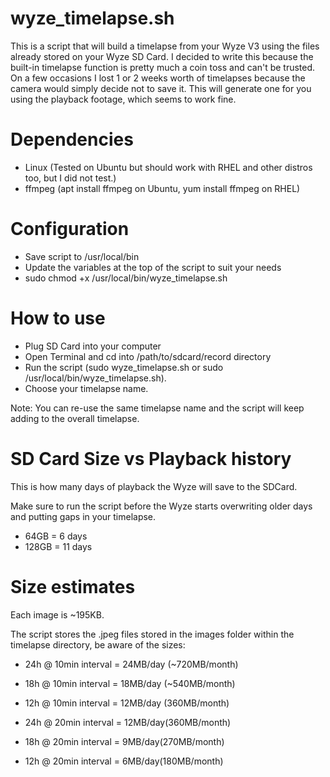 # wyze_timelapse.sh
This is a script that will build a timelapse from your Wyze V3 using the files already stored on your Wyze SD Card. I decided to write this because the built-in timelapse function is pretty much a coin toss and can't be trusted. On a few occasions I lost 1 or 2 weeks worth of timelapses because the camera would simply decide not to save it. This will generate one for you using the playback footage, which seems to work fine. 


# Dependencies 
- Linux (Tested on Ubuntu but should work with RHEL and other distros too, but I did not test.)
- ffmpeg (apt install ffmpeg on Ubuntu, yum install ffmpeg on RHEL)

# Configuration 
- Save script to /usr/local/bin
- Update the variables at the top of the script to suit your needs
- sudo chmod +x /usr/local/bin/wyze_timelapse.sh

# How to use
- Plug SD Card into your computer
- Open Terminal and cd into /path/to/sdcard/record directory
- Run the script (sudo wyze_timelapse.sh or sudo /usr/local/bin/wyze_timelapse.sh).
- Choose your timelapse name.

Note: You can re-use the same timelapse name and the script will keep adding to the overall timelapse. 

# SD Card Size vs Playback history
This is how many days of playback the Wyze will save to the SDCard. 

Make sure to run the script before the Wyze starts overwriting older days and putting gaps in your timelapse. 

- 64GB = 6 days
- 128GB = 11 days

# Size estimates
Each image is ~195KB.

The script stores the .jpeg files stored in the images folder within the timelapse directory, be aware of the sizes:

- 24h @ 10min interval = 24MB/day (~720MB/month) 
- 18h @ 10min interval = 18MB/day (~540MB/month)
- 12h @ 10min interval = 12MB/day (360MB/month)

- 24h @ 20min interval = 12MB/day(360MB/month)
- 18h @ 20min interval = 9MB/day(270MB/month)
- 12h @ 20min interval = 6MB/day(180MB/month)
